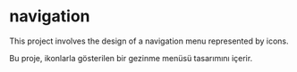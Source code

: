 # navigation

This project involves the design of a navigation menu represented by icons.

Bu proje, ikonlarla gösterilen bir gezinme menüsü tasarımını içerir.
